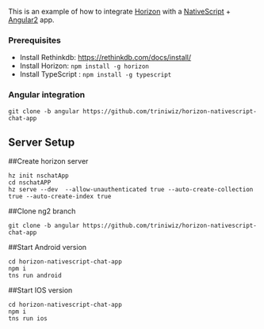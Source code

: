 This is an example of how to integrate [Horizon](http://horizon.io/) with a [NativeScript](https://www.nativescript.org/) + [Angular2](https://angular.io/) app.

### Prerequisites

* Install Rethinkdb: https://rethinkdb.com/docs/install/
* Install Horizon: `npm install -g horizon`
* Install TypeScript : `npm install -g typescript`


### Angular integration

`git clone -b angular https://github.com/triniwiz/horizon-nativescript-chat-app`


## Server Setup


##Create horizon server

```
hz init nschatApp
cd nschatAPP
hz serve --dev  --allow-unauthenticated true --auto-create-collection true --auto-create-index true
```

##Clone ng2 branch

`git clone -b angular https://github.com/triniwiz/horizon-nativescript-chat-app`

##Start Android version
```
cd horizon-nativescript-chat-app
npm i
tns run android
```

##Start IOS version
```
cd horizon-nativescript-chat-app
npm i
tns run ios
```
